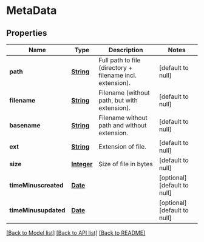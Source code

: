 # MetaData
## Properties

Name | Type | Description | Notes
------------ | ------------- | ------------- | -------------
**path** | [**String**](string.md) | Full path to file (directory + filename incl. extension). | [default to null]
**filename** | [**String**](string.md) | Filename (without path, but with extension). | [default to null]
**basename** | [**String**](string.md) | Filename without path and without extension. | [default to null]
**ext** | [**String**](string.md) | Extension of file. | [default to null]
**size** | [**Integer**](integer.md) | Size of file in bytes | [default to null]
**timeMinuscreated** | [**Date**](DateTime.md) |  | [optional] [default to null]
**timeMinusupdated** | [**Date**](DateTime.md) |  | [optional] [default to null]

[[Back to Model list]](../README.md#documentation-for-models) [[Back to API list]](../README.md#documentation-for-api-endpoints) [[Back to README]](../README.md)

